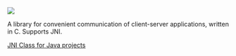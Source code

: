 <img src=https://i.postimg.cc/Bbx1vHXB/libsmsg-03-11-2024.png>

A library for convenient communication of client-server applications, written in C. Supports JNI.

[JNI Class for Java projects](https://github.com/Doki-Doki-IT-Club/SuperMessage.java)
